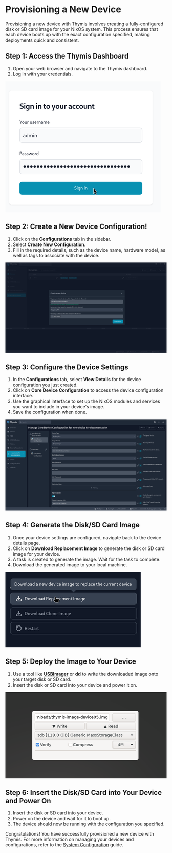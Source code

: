 # Provisioning a New Device

Provisioning a new device with Thymis involves creating a fully-configured disk or SD card image for your NixOS system. This process ensures that each device boots up with the exact configuration specified, making deployments quick and consistent.

## Step 1: Access the Thymis Dashboard
1. Open your web browser and navigate to the Thymis dashboard.
2. Log in with your credentials.

![Thymis Login-Screen](thymis-login-screen.png)

## Step 2: Create a New Device Configuration!
1. Click on the **Configurations** tab in the sidebar.
2. Select **Create New Configuration**.
3. Fill in the required details, such as the device name, hardware model, as well as tags to associate with the device.

![Thymis create device screen](thymis-create-device.png)

## Step 3: Configure the Device Settings
1. In the **Configurations** tab, select **View Details** for the device configuration you just created.
2. Click on **Core Device Configuration** to access the device configuration interface.
3. Use the graphical interface to set up the NixOS modules and services you want to include in your device's image.
4. Save the configuration when done.

![Device configuration interface](device-configuration.png)

## Step 4: Generate the Disk/SD Card Image
1. Once your device settings are configured, navigate back to the device details page.
2. Click on **Download Replacement Image** to generate the disk or SD card image for your device.
3. A task is created to generate the image. Wait for the task to complete.
3. Download the generated image to your local machine.

![Generate image screenshot](generate-image.png)

## Step 5: Deploy the Image to Your Device
1. Use a tool like [**USBImager**](https://bztsrc.gitlab.io/usbimager/) or **dd** to write the downloaded image onto your target disk or SD card.
2. Insert the disk or SD card into your device and power it on.

![Image flashing with USBImager](flashing-image.png)

## Step 6: Insert the Disk/SD Card into Your Device and Power On
1. Insert the disk or SD card into your device.
2. Power on the device and wait for it to boot up.
3. The device should now be running with the configuration you specified.

Congratulations! You have successfully provisioned a new device with Thymis. For more information on managing your devices and configurations, refer to the [System Configuration](system_configuration.md) guide.
